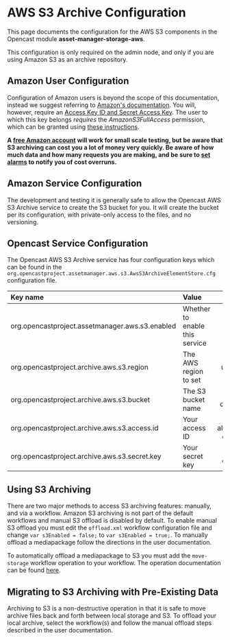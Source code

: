 AWS S3 Archive Configuration
=================================
This page documents the configuration for the AWS S3 components in the Opencast module **asset-manager-storage-aws**.

<!-- _Add "Note: " here? -->
This configuration is only required on the admin node, and only if you are using Amazon S3 as an archive repository.

Amazon User Configuration
-------------------------

Configuration of Amazon users is beyond the scope of this documentation, instead we suggest referring to
[Amazon's documentation](http://docs.aws.amazon.com/IAM/latest/UserGuide/introduction.html).  You will, however,
require an [Access Key ID and Secret Access Key](https://aws.amazon.com/developers/access-keys/).  The user to which
this key belongs *requires* the *AmazonS3FullAccess* permission, which can be granted using
[these instructions](http://docs.aws.amazon.com/IAM/latest/UserGuide/access_policies_inline-using.html).

**A [free Amazon account](https://aws.amazon.com/free/) will work for small scale testing, but be aware that S3
archiving can cost you a lot of money very quickly.  Be aware of how much data and how many requests you are making,
and be sure to [set alarms](http://docs.aws.amazon.com/awsaccountbilling/latest/aboutv2/free-tier-alarms.html) to
notify you of cost overruns.**

Amazon Service Configuration
----------------------------

The development and testing it is generally safe to allow the Opencast AWS S3 Archive service to create the S3 bucket
for you.  It will create the bucket per its configuration, with private-only access to the files, and no versioning.

Opencast Service Configuration
------------------------------

The Opencast AWS S3 Archive service has four configuration keys which can be found in the
`org.opencastproject.assetmanager.aws.s3.AwsS3ArchiveElementStore.cfg` configuration file.

|Key name|Value|Example|
|:--------|:-----|:-------:|
|org.opencastproject.assetmanager.aws.s3.enabled|Whether to enable this service|true|
|org.opencastproject.archive.aws.s3.region|The AWS region to set|us-west-2|
|org.opencastproject.archive.aws.s3.bucket|The S3 bucket name|example-org-archive|
|org.opencastproject.archive.aws.s3.access.id|Your access ID|20 alphanumeric characters|
|org.opencastproject.archive.aws.s3.secret.key|Your secret key|40 characters|

Using S3 Archiving
------------------

There are two major methods to access S3 archiving features: manually, and via a workflow.  Amazon S3 archiving is not
part of the default workflows and manual S3 offload is disabled by default.  To enable manual S3 offload you must edit
the `offload.xml` workflow configuration file and change `var s3Enabled = false;` to `var s3Enabled = true;`.  To
manually offload a mediapackage follow the directions in the user documentation.

To automatically offload a mediapackage to S3 you must add the `move-storage` workflow operation to your workflow.
The operation documentation can be found [here](../workflowoperationhandlers/move-storage-woh.md).

Migrating to S3 Archiving with Pre-Existing Data
---------------------------------------------------

Archiving to S3 is a non-destructive operation in that it is safe to move archive files back and forth between local
storage and S3.  To offload your local archive, select the workflow(s) and follow the manual offload steps described in
the user documentation.
